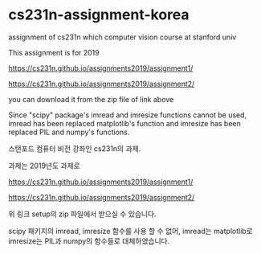# cs231n-assignment-korea
assignment of cs231n which computer vision course at stanford univ

This assignment is for 2019

https://cs231n.github.io/assignments2019/assignment1/

https://cs231n.github.io/assignments2019/assignment2/

you can download it from the zip file of link above

Since "scipy" package's imread and imresize functions cannot be used, imread has been replaced matplotlib's function and imresize has been replaced PIL and numpy's functions.




스탠포드 컴퓨터 비전 강좌인 cs231n의 과제.

과제는 2019년도 과제로

https://cs231n.github.io/assignments2019/assignment1/

https://cs231n.github.io/assignments2019/assignment2/

위 링크 setup의 zip 파일에서 받으실 수 있습니다.

scipy 패키지의 imread, imresize 함수를 사용 할 수 없어, imread는 matplotlib로 imresize는 PIL과 numpy의 함수들로 대체하였습니다.
